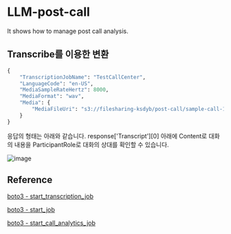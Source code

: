 # LLM-post-call
It shows how to manage post call analysis.

## Transcribe를 이용한 변환

```python
{
    "TranscriptionJobName": "TestCallCenter",
    "LanguageCode": "en-US",
    "MediaSampleRateHertz": 8000,
    "MediaFormat": "wav",
    "Media": {
        "MediaFileUri": "s3://filesharing-ksdyb/post-call/sample-call-1.wav"
    }
}
```

응답의 형태는 아래와 같습니다. response['Transcript'][0] 아래에 Content로 대화의 내용을 ParticipantRole로 대화의 상대를 확인할 수 있습니다.

![image](https://github.com/kyopark2014/LLM-post-call/assets/52392004/5cf05d92-ccfc-4fec-99c0-febd1b9a5e85)


## Reference
[boto3 - start_transcription_job](https://boto3.amazonaws.com/v1/documentation/api/latest/reference/services/transcribe/client/start_transcription_job.html#)

[boto3 - start_job](https://boto3.amazonaws.com/v1/documentation/api/latest/reference/services/amplify/client/start_job.html#)

[boto3 - start_call_analytics_job](https://boto3.amazonaws.com/v1/documentation/api/latest/reference/services/transcribe/client/start_call_analytics_job.html)
